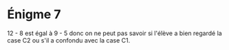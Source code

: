 # Énigme 7

12 - 8 est égal à 9 - 5 donc on ne peut pas savoir si l'élève a bien regardé la case C2 ou s'il a confondu avec la case C1.
